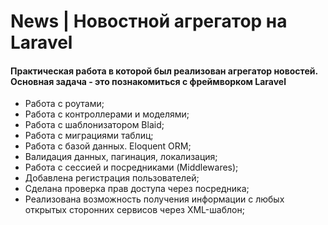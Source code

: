 # News | Новостной агрегатор на Laravel

#### Практическая работа в которой был реализован агрегатор новостей. Основная задача - это познакомиться с фреймворком Laravel

-   Работа с роутами;
-   Работа с контроллерами и моделями;
-   Работа с шаблонизатором Blaid;
-   Работа с миграциями таблиц;
-   Работа с базой данных. Eloquent ORM;
-   Валидация данных, пагинация, локализация;
-   Работа с сессией и посредниками (Middlewares);
-   Добавлена регистрация пользователей;
-   Сделана проверка прав доступа через посредника;
-   Реализована возможность получения информации с любых открытых сторонних сервисов через XML-шаблон;
